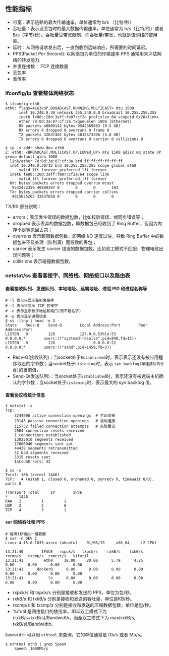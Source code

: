 ## 性能指标
- 带宽：表示链路的最大传输速率，单位通常为 b/s （比特/秒）
- 吞吐量：表示没丢包时的最大数据传输速率，单位通常为 b/s（比特/秒）或者 B/s（字节/秒）。吞吐量受带宽限制，而吞吐量/带宽，也就是该网络的使用率。
- 延时：从网络请求发出后，一直到收到远端响应，所需要的时间延迟。
- PPS(Packet Per Second): 以网络包为单位的传输速率.PPS 通常用来评估网络的转发能力.
- 并发连接数： TCP 连接数量
- 丢包率
- 重传率

### ifconfig/ip 查看整体网络状态
```shell script
$ ifconfig eth0
eth0: flags=4163<UP,BROADCAST,RUNNING,MULTICAST> mtu 1500
      inet 10.240.0.30 netmask 255.240.0.0 broadcast 10.255.255.255
      inet6 fe80::20d:3aff:fe07:cf2a prefixlen 64 scopeid 0x20<link>
      ether 78:0d:3a:07:cf:3a txqueuelen 1000 (Ethernet)
      RX packets 40809142 bytes 9542369803 (9.5 GB)
      RX errors 0 dropped 0 overruns 0 frame 0
      TX packets 32637401 bytes 4815573306 (4.8 GB)
      TX errors 0 dropped 0 overruns 0 carrier 0 collisions 0
```

```shell script
$ ip -s addr show dev eth0
2: eth0: <BROADCAST,MULTICAST,UP,LOWER_UP> mtu 1500 qdisc mq state UP group default qlen 1000
  link/ether 78:0d:3a:07:cf:3a brd ff:ff:ff:ff:ff:ff
  inet 10.240.0.30/12 brd 10.255.255.255 scope global eth0
      valid_lft forever preferred_lft forever
  inet6 fe80::20d:3aff:fe07:cf2a/64 scope link
      valid_lft forever preferred_lft forever
  RX: bytes packets errors dropped overrun mcast
   9542432350 40809397 0       0       0       193
  TX: bytes packets errors dropped carrier collsns
   4815625265 32637658 0       0       0       0
```

TX/RX 部分说明：  
- errors：表示发生错误的数据包数，比如校验错误、帧同步错误等；
- dropped 表示丢弃的数据包数，即数据包已经收到了 Ring Buffer，但因为内存不足等原因丢包；
- overruns 表示超限数据包数，即网络 I/O 速度过快，导致 Ring Buffer 中的数据包来不及处理（队列满）而导致的丢包；
- carrier 表示发生 carrier 错误的数据包数，比如双工模式不匹配、物理电缆出现问题等；
- collisions 表示碰撞数据包数。


### netstat/ss 查看套接字、网络栈、网络接口以及路由表
#### 查看接收队列、发送队列、本地地址、远端地址、进程 PID 和进程名称等
```shell script
# -l 表示只显示监听套接字
# -t 表示只显示 TCP 套接字
# -n 表示显示数字地址和端口(而不是名字)
# -p 表示显示进程信息
$ ss -ltnp | head -n 3
State    Recv-Q    Send-Q        Local Address:Port        Peer Address:Port
LISTEN   0         128           127.0.0.53%lo:53               0.0.0.0:*        users:(("systemd-resolve",pid=840,fd=13))
LISTEN   0         128                 0.0.0.0:22               0.0.0.0:*        users:(("sshd",pid=1459,fd=3))
```
- Recv-Q(接收队列)：当socket处于`Established`时，表示表示还没有被应用程序取走的字节数；当socket处于`Listening`时，表示 `syn backlog(半连接队列长度)`的当前值，
- Send-Q(发送队列)：当socket处于`Established`时，表示还没有被远端主机确认的字节数；当socket处于`Listening`时，表示最大的 syn backlog 值。

#### 查看协议栈统计信息

```shell script
$ netstat -s
Tcp:
    3244906 active connection openings  # 主动连接
    23143 passive connection openings   # 被动连接
    115732 failed connection attempts   # 失败重试
    2964 connection resets received
    1 connections established
    13025010 segments received
    17606946 segments sent out
    44438 segments retransmitted
    42 bad segments received
    5315 resets sent
    InCsumErrors: 42

$ ss -s
Total: 186 (kernel 1446)
TCP:   4 (estab 1, closed 0, orphaned 0, synrecv 0, timewait 0/0), ports 0

Transport Total     IP        IPv6
*	  1446      -         -
RAW	  2         1         1
UDP	  2         2         0
TCP	  4         3         1
```
#### sar 网络吞吐和 PPS
```shell script
# 每隔1秒输出一组数据
$ sar -n DEV 1
Linux 4.15.0-1035-azure (ubuntu) 	01/06/19 	_x86_64_	(2 CPU)

13:21:40        IFACE   rxpck/s   txpck/s    rxkB/s    txkB/s   rxcmp/s   txcmp/s  rxmcst/s   %ifutil
13:21:41         eth0     18.00     20.00      5.79      4.25      0.00      0.00      0.00      0.00
13:21:41      docker0      0.00      0.00      0.00      0.00      0.00      0.00      0.00      0.00
13:21:41           lo      0.00      0.00      0.00      0.00      0.00      0.00      0.00      0.00
```
- rxpck/s 和 txpck/s 分别是接收和发送的 PPS，单位为包/秒。
- rxkB/s 和 txkB/s 分别是接收和发送的吞吐量，单位是KB/秒。
- rxcmp/s 和 txcmp/s 分别是接收和发送的压缩数据包数，单位是包/秒。
- %ifutil 是网络接口的使用率，即半双工模式下为 (rxkB/s+txkB/s)/Bandwidth，而全双工模式下为 max(rxkB/s, txkB/s)/Bandwidth。

`Bandwidth` 可以用 `ethtool` 来查询，它的单位通常是 Gb/s 或者 Mb/s。
```shell script
$ ethtool eth0 | grep Speed
	Speed: 1000Mb/s
```